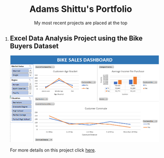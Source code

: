 <h1 align="center">Adams Shittu's Portfolio</h1>
<p align="center">My most recent projects are placed at the top</p>

<ol>
  
  <li>
    <h2>Excel Data Analysis Project using the Bike Buyers Dataset</h2>
    <img src="images/bike-buyers-dashboard-image.png">
    <p><span>For more details on this project click </span><a target="_blank" href="https://github.com/shittuadams/excel-data-analysis-project-on-bike-buyers-dataset/blob/main/README.md">here</a>.</p>
  </li>
  
</ol>
